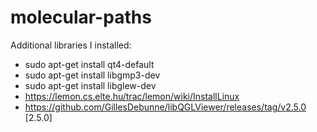 molecular-paths
===============

Additional libraries I installed:

- sudo apt-get install qt4-default
- sudo apt-get install libgmp3-dev
- sudo apt-get install libglew-dev
- https://lemon.cs.elte.hu/trac/lemon/wiki/InstallLinux
- https://github.com/GillesDebunne/libQGLViewer/releases/tag/v2.5.0 [2.5.0]
